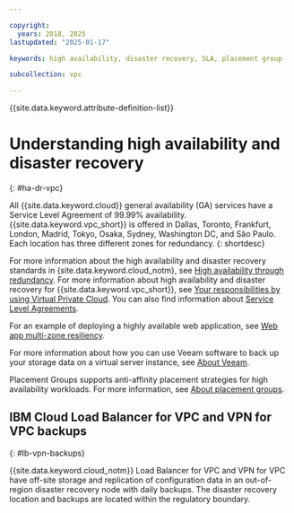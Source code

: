 ```yaml
---

copyright:
  years: 2018, 2025
lastupdated: "2025-01-17"

keywords: high availability, disaster recovery, SLA, placement group

subcollection: vpc

---
```


{{site.data.keyword.attribute-definition-list}}

# Understanding high availability and disaster recovery
{: #ha-dr-vpc}

All {{site.data.keyword.cloud}} general availability (GA) services have a Service Level Agreement of 99.99% availability.
{{site.data.keyword.vpc_short}} is offered in Dallas, Toronto, Frankfurt, London, Madrid, Tokyo, Osaka, Sydney, Washington DC, and São Paulo. Each location has three different zones for redundancy.
{: shortdesc}

For more information about the high
availability and disaster recovery standards in {site.data.keyword.cloud_notm}, see [High availability through redundancy](/docs/resiliency?topic=resiliency-ha-redundancy#zero-downtime). For more information about high
availability and disaster recovery for {{site.data.keyword.vpc_short}}, see
[Your responsibilities by using Virtual Private Cloud](/docs/vpc?topic=vpc-responsibilities-vpc). You can
also find information about [Service Level Agreements](/docs/overview?topic=overview-slas).

For an example of deploying a highly available web application, see [Web app multi-zone resiliency](/docs/pattern-vpc-vsi-multizone-resiliency?topic=pattern-vpc-vsi-multizone-resiliency-overview).

For more information about how you can use Veeam software to back up your storage data on a virtual server instance, see
[About Veeam](/docs/vpc?topic=vpc-about-veeam).

Placement Groups supports anti-affinity placement strategies for high availability workloads. For more information, see [About placement groups](/docs/vpc?topic=vpc-about-placement-groups-for-vpc).

## IBM Cloud Load Balancer for VPC and VPN for VPC backups
{: #lb-vpn-backups}

{{site.data.keyword.cloud_notm}} Load Balancer for VPC and VPN for VPC have off-site storage and replication of configuration data in an out-of-region disaster recovery node with daily backups. The disaster recovery location and backups are located within the regulatory boundary.
